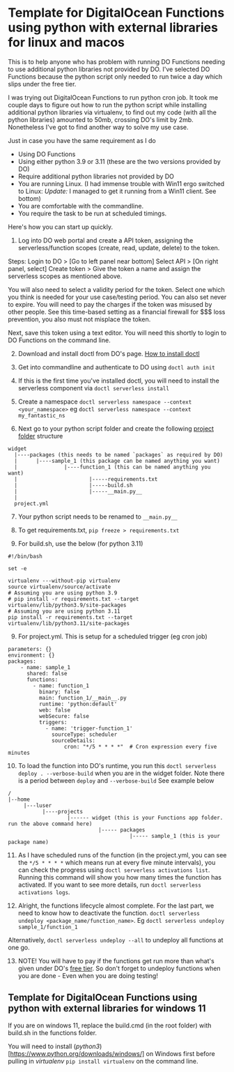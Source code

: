 # Template for DigitalOcean Functions using python with external libraries for linux and macos

This is to help anyone who has problem with running DO Functions needing to use additional python libraries not provided by DO. I've selected DO Functions because the python script only needed to run twice a day which slips under the free tier. 

I was trying out DigitalOcean Functions to run python cron job. It took me couple days to figure out how to run the python script while installing additional python libraries via virtualenv, to find out my code (with all the python libraries) amounted to 50mb, crossing DO's limit by 2mb. Nonetheless I've got to find another way to solve my use case.

Just in case you have the same requirement as I do
- Using DO Functions
- Using either python 3.9 or 3.11 (these are the two versions provided by DO)
- Require additional python libraries not provided by DO
- You are running Linux. (I had immense trouble with Win11 ergo switched to Linux: _Update:_ I managed to get it running from a Win11 client. See bottom)
- You are comfortable with the commandline.
- You require the task to be run at scheduled timings.

Here's how you can start up quickly.

1. Log into DO web portal and create a API token, assigning the serverless/function scopes (create, read, update, delete) to the token. 

Steps:
Login to DO > [Go to left panel near bottom] Select API > [On right panel, select] Create token > Give the token a name and assign the serverless scopes as mentioned above.

You will also need to select a validity period for the token. Select one which you think is needed for your use case/testing period. You can also set never to expire. You will need to pay the charges if the token was misused by other people. See this time-based setting as a financial firewall for $$$ loss prevention, you also must not misplace the token.

Next, save this token using a text editor. You will need this shortly to login to DO Functions on the command line.

2. Download and install doctl from DO's page. [How to install doctl](https://docs.digitalocean.com/reference/doctl/how-to/install/)

3. Get into commandline and authenticate to DO using `doctl auth init`

4. If this is the first time you've installed doctl, you will need to install the serverless component via `doctl serverless install`

5. Create a namespace `doctl serverless namespace --context <your_namespace>` eg `doctl serverless namespace --context my_fantastic_ns`

6. Next go to your python script folder and create the following [project folder](https://docs.digitalocean.com/products/functions/how-to/structure-projects/) structure

```
widget
  |----packages (this needs to be named `packages` as required by DO)
  |      |----sample_1 (this package can be named anything you want)
  |               |----function_1 (this can be named anything you want)
  |                       |-----requirements.txt
  |                       |-----build.sh
  |                       |-----__main.py__
  |
  project.yml
```

7. Your python script needs to be renamed to `__main.py__`

8. To get requirements.txt, `pip freeze > requirements.txt`

9. For build.sh, use the below (for python 3.11)

```
#!/bin/bash

set -e

virtualenv ---without-pip virtualenv
source virtualenv/source/activate
# Assuming you are using python 3.9
# pip install -r requirements.txt --target virtualenv/lib/python3.9/site-packages
# Assuming you are using python 3.11
pip install -r requirements.txt --target virtualenv/lib/python3.11/site-packages
```

9. For project.yml. This is setup for a scheduled trigger (eg cron job)

```
parameters: {}
environment: {}
packages:
    - name: sample_1
      shared: false
      functions:
        - name: function_1
          binary: false
          main: function_1/__main__.py
          runtime: 'python:default'
          web: false
          webSecure: false
          triggers:
            - name: 'trigger-function_1'
              sourceType: scheduler
              sourceDetails:
                  cron: "*/5 * * * *"  # Cron expression every five minutes
```

10. To load the function into DO's runtime, you run this `doctl serverless deploy . --verbose-build` when you are in the widget folder. Note there is a period between `deploy` and `--verbose-build` See example below

```
/
|--home
     |---luser
           |----projects 
                   |------ widget (this is your Functions app folder. run the above command here)
                             |----- packages
                                       |----- sample_1 (this is your package name)
```

11. As I have scheduled runs of the function (in the project.yml, you can see the `*/5 * * * *` which means run at every five minute intervals), you can check the progress using `doctl serverless activations list`. Running this command will show you how many times the function has activated. If you want to see more details, run `doctl serverless activations logs`.

12. Alright, the functions lifecycle almost complete. For the last part, we need to know how to deactivate the function. `doctl serverless undeploy <package_name/function_name>`. Eg `doctl serverless undeploy sample_1/function_1`

Alternatively, `doctl serverless undeploy --all` to undeploy all functions at one go.

13. NOTE! You will have to pay if the functions get run more than what's given under DO's [free tier](https://docs.digitalocean.com/products/functions/details/pricing/). So don't forget to undeploy functions when you are done - Even when you are doing testing!


## Template for DigitalOcean Functions using python with external libraries for windows 11
If you are on windows 11, replace the build.cmd (in the root folder) with build.sh in the functions folder.

You will need to install (_python3_)[https://www.python.org/downloads/windows/] on Windows first before pulling in _virtualenv_ `pip install virtualenv` on the command line.



